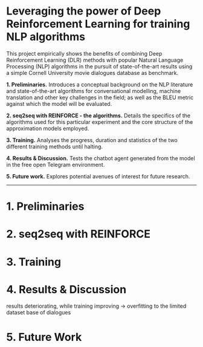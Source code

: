 # Leveraging the power of Deep Reinforcement Learning for training NLP algorithms


This project empirically shows the benefits of combining Deep Reinforcement Learning (DLR) methods with popular Natural Language Processing (NLP) algorithms in the pursuit of state-of-the-art results using a simple Cornell University movie dialogues database as benchmark. 

**1. Preliminaries.** Introduces a conceptual background on the NLP literature and state-of-the-art algorithms for conversational modelling, machine translation and other key challenges in the field; as well as the BLEU metric against which the model will be evaluated.

**2. seq2seq with REINFORCE - the algorithms.** Details the specifics of the algorithms used for this particular experiment and the core structure of the approximation models employed.

**3. Training.** Analyses the progress, duration and statistics of the two different training methods until halting.

**4. Results & Discussion.** Tests the chatbot agent generated from the model in the free open Telegram environment.

**5. Future work.** Explores potential avenues of interest for future research.


---------
# 1. Preliminaries


# 2. seq2seq with REINFORCE


# 3. Training


# 4. Results & Discussion

results deteriorating, while training improving -> overfitting to the limited dataset base of dialogues

# 5. Future Work

